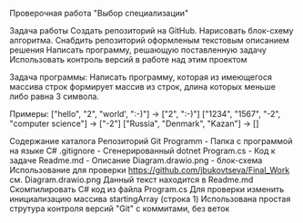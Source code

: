 Проверочная работа "Выбор специализации"

Задача работы
Создать репозиторий на GitHub.
Нарисовать блок-схему алгоритма.
Снабдить репозиторий оформленым текстовым описанием решения
Написать программу, решающую поставленную задачу
Использовать контроль версий в работе над этим проектом


Задача программы:
Написать программу, которая из имеющегося массива строк формирует массив из строк, длина которых меньше либо равна 3 символа.

Примеры:
["hello", "2", "world', ":-)"] -> ["2", ":-)"]
["1234", "1567", "-2", "computer science"] -> ["-2"]
["Russia", "Denmark", "Kazan"] -> []


Содержание каталога
Репозиторий Git
Programm - Папка с программой на языке C#
.gitignore - Сгенерированный dotnet
Program.cs - Код к задаче
Readme.md - Описание
Diagram.drawio.png - блок-схема
Использование для проверки
https://github.com/jbukovtseva/Final_Work
см. Diagram.drawio.png
Данный текст находится в Readme.md
Скомпилировать C# код из файла Program.cs
Для проверки изменить инициализацию массива startingArray (строка 1)
Использована простая струтура контроля версий "Git" с коммитами, без веток
